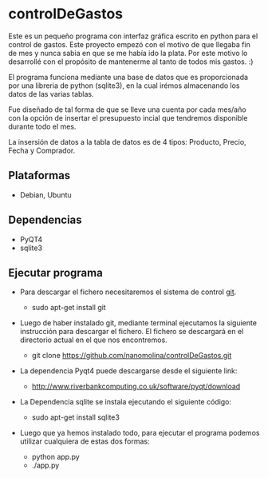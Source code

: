 controlDeGastos
===============

Este es un pequeño programa con interfaz gráfica escrito en python para el control de gastos. 
Este proyecto empezó con el motivo de que llegaba fin de mes y nunca sabia en que se me había ido la plata.
Por este motivo lo desarrollé con el propósito de mantenerme al tanto de todos mis gastos. :)

El programa funciona mediante una base de datos que es proporcionada por una libreria de python (sqlite3),
en la cual irémos almacenando los datos de las varias tablas.

Fue diseñado de tal forma de que se lleve una cuenta por cada mes/año con la opción de insertar el presupuesto 
incial que tendremos disponible durante todo el mes.

La insersión de datos a la tabla de datos es de 4 tipos: Producto, Precio, Fecha y Comprador.


Plataformas
-----------
  
  * Debian, Ubuntu

Dependencias
------------

  * PyQT4
  * sqlite3

Ejecutar programa
-----------------

  * Para descargar el fichero necesitaremos el sistema de control [git](http://git-scm.com/ "git").
    - sudo apt-get install git 

  * Luego de haber instalado git, mediante terminal ejecutamos la siguiente instrucción para descargar el fichero.
    El fichero se descargará en el directorio actual en el que nos encontremos.
    - git clone https://github.com/nanomolina/controlDeGastos.git

  * La dependencia Pyqt4 puede descargarse desde el siguiente link:
    - http://www.riverbankcomputing.co.uk/software/pyqt/download

  * La Dependencia sqlite se instala ejecutando el siguiente código:
    - sudo apt-get install sqlite3

  * Luego que ya hemos instalado todo, para ejecutar el programa podemos utilizar cualquiera de estas dos formas:
    - python app.py
    - ./app.py
